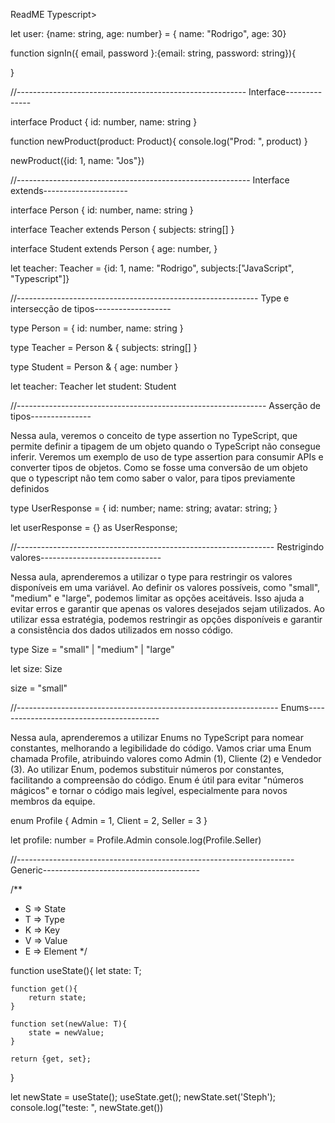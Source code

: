 ReadME Typescript>

let user: {name: string, age: number} = { name: "Rodrigo", age: 30}

function signIn({ email, password }:{email: string, password: string}){
    
}


//---------------------------------------------------------
Interface--------------

interface Product {
    id: number,
    name: string
}

function newProduct(product: Product){
console.log("Prod: ", product)
}

newProduct({id: 1, name: "Jos"})

//----------------------------------------------------------
Interface extends---------------------

interface Person {
    id: number,
    name: string
}

interface Teacher extends Person {
    subjects: string[]
}

interface Student extends Person {
    age: number,
}

let teacher: Teacher = {id: 1, name: "Rodrigo", subjects:["JavaScript", "Typescript"]}

//------------------------------------------------------------
Type e intersecção de tipos-------------------

type Person = {
    id: number,
    name: string
}

type Teacher = Person & {
    subjects: string[]
}

type Student = Person & {
    age: number
}

let teacher: Teacher
let student: Student

//--------------------------------------------------------------
Asserção de tipos---------------

Nessa aula, veremos o conceito de type assertion no TypeScript, que permite definir a tipagem de um objeto quando o TypeScript não consegue inferir. 
Veremos um exemplo de uso de type assertion para consumir APIs e converter tipos de objetos.
Como se fosse uma conversão de um objeto que o typescript não tem como saber o valor, para tipos previamente definidos

type UserResponse = {
    id: number;
    name: string;
    avatar: string;
}

let userResponse = {} as UserResponse;

//----------------------------------------------------------------
Restrigindo valores------------------------------

Nessa aula, aprenderemos a utilizar o type para restringir os valores disponíveis em uma variável. Ao definir os valores possíveis, como "small", "medium" e "large", podemos limitar as opções aceitáveis. Isso ajuda a evitar erros e garantir que apenas os valores desejados sejam utilizados. Ao utilizar essa estratégia, podemos restringir as opções disponíveis e garantir a consistência dos dados utilizados em nosso código.

type Size = "small" | "medium" | "large"

let size: Size

size = "small"

//-----------------------------------------------------------------
Enums-----------------------------------------

Nessa aula, aprenderemos a utilizar Enums no TypeScript para nomear constantes, melhorando a legibilidade do código. Vamos criar uma Enum chamada Profile, atribuindo valores como Admin (1), Cliente (2) e Vendedor (3). Ao utilizar Enum, podemos substituir números por constantes, facilitando a compreensão do código. Enum é útil para evitar "números mágicos" e tornar o código mais legível, especialmente para novos membros da equipe.

enum Profile {
    Admin = 1,
    Client = 2,
    Seller = 3
}

let profile: number = Profile.Admin
console.log(Profile.Seller)

//---------------------------------------------------------------------
Generic---------------------------------------

 /**
 * S => State
 * T => Type
 * K => Key
 * V => Value
 * E => Element
 */


function useState<T>(){
    let state: T;

    function get(){
        return state;
    }

    function set(newValue: T){
        state = newValue;
    }
    
    return {get, set};
}

let newState = useState();
useState.get();
newState.set('Steph');
console.log("teste: ", newState.get())